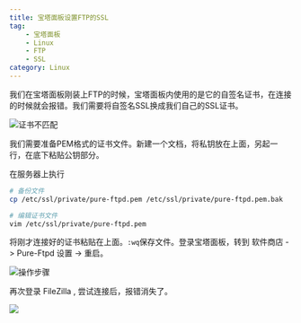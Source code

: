 ```yaml
---
title: 宝塔面板设置FTP的SSL
tag: 
    - 宝塔面板
    - Linux
    - FTP
    - SSL
category: Linux
---
```

我们在宝塔面板刚装上FTP的时候，宝塔面板内使用的是它的自签名证书，在连接的时候就会报错。我们需要将自签名SSL换成我们自己的SSL证书。

![证书不匹配](https://image.hestudio.net/img/2022/12/22/63a3fb74052dc.png)

我们需要准备PEM格式的证书文件。新建一个文档，将私钥放在上面，另起一行，在底下粘贴公钥部分。

<!-- more -->

在服务器上执行
```sh
# 备份文件
cp /etc/ssl/private/pure-ftpd.pem /etc/ssl/private/pure-ftpd.pem.bak

# 编辑证书文件
vim /etc/ssl/private/pure-ftpd.pem
```
将刚才连接好的证书粘贴在上面。`:wq`保存文件。登录宝塔面板，转到 软件商店 -> Pure-Ftpd 设置 -> 重启。

![操作步骤](https://image.hestudio.net/img/2022/12/22/63a4016c09911.png)

再次登录 FileZilla , 尝试连接后，报错消失了。

![](https://image.hestudio.net/img/2022/12/22/63a40228a6826.png)


